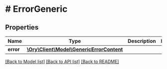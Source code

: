 # # ErrorGeneric

## Properties

Name | Type | Description | Notes
------------ | ------------- | ------------- | -------------
**error** | [**\Ory\Client\Model\GenericErrorContent**](GenericErrorContent.md) |  |

[[Back to Model list]](../../README.md#models) [[Back to API list]](../../README.md#endpoints) [[Back to README]](../../README.md)
